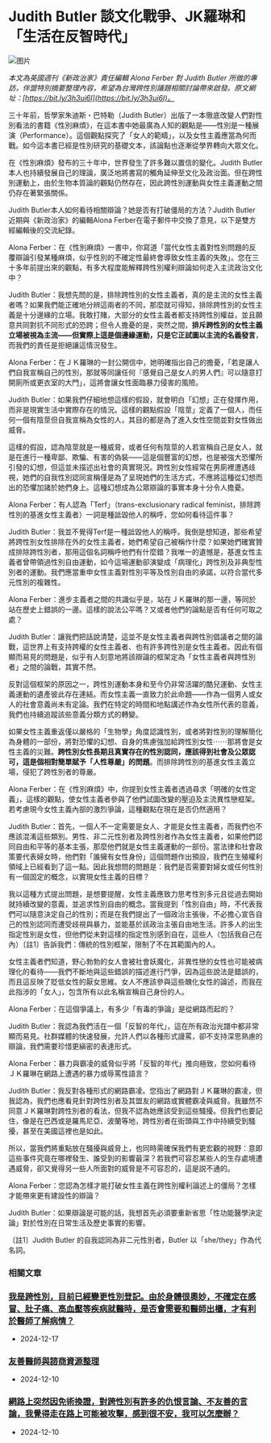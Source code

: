 # Judith Butler 談文化戰爭、JK羅琳和「生活在反智時代」

![图片](https://sp-ao.shortpixel.ai/client/to_webp,q_glossy,ret_img,w_1024,h_950/https://transgender.tapcpr.org/wp-content/uploads/2022/12/截圖-2022-12-22-下午6.14.01-1024x950.png)

_本文為英國週刊《新政治家》責任編輯 Alona Ferber 對 Judith Butler 所做的專訪，伴盟特別摘要整理內容，希望為台灣跨性別議題相關討論帶來啟發。原文網址：[https://bit.ly/3h3ui6I](https://bit.ly/3h3ui6I)。_

三十年前，哲學家朱迪斯・巴特勒（Judith Butler）出版了一本徹底改變人們對性別看法的書籍《性別麻煩》，在這本書中她最廣為人知的觀點是——性別是一種展演（Performance）。這個觀點探究了「女人的範疇」，以及女性主義應當為何而戰。如今這本書已經是性別研究的基礎文本，該論點也逐漸從學界轉向大眾文化。

在《性別麻煩》發布的三十年中，世界發生了許多難以置信的變化。Judith Butler 本人也持續發展自己的理論，廣泛地將書寫的觸角延伸至文化及政治面。但在跨性別運動上，由於生物本質論的觀點仍然存在，因此跨性別運動與女性主義運動之間仍存在著緊張關係。

Judith Butler本人如何看待相關辯論？她是否有打破僵局的方法？Judith Butler 近期與《新政治家》的編輯Alona Ferber在電子郵件中交換了意見，以下是雙方經編輯後的交流紀錄。

Alona Ferber：在《性別麻煩》一書中，你寫道「當代女性主義對性別問題的反覆辯論引發某種麻煩，似乎性別的不確定性最終會導致女性主義的失敗」。您在三十多年前提出來的觀點，有多大程度能解釋跨性別權利辯論如何走入主流政治文化中？

Judith Butler：我想先問的是，排除跨性別的女性主義者，真的是主流的女性主義者嗎？如果我們能正確地分辨這兩者的不同，那麼就可得知，排除跨性別的女性主義是十分邊緣的立場。我敢打賭，大部分的女性主義者都支持跨性別權益，並且願意共同對抗不同形式的恐跨；但令人擔憂的是，突然之間，**排斥跨性別的女性主義立場被視為主流——但實際上這是個邊緣運動，只是它正試圖以主流的名義發言**，而我們的責任是拒絕讓這情況發生。

Alona Ferber：在ＪＫ羅琳的一封公開信中，她明確指出自己的擔憂，「若是讓人們自我宣稱自己的性別，那就等同讓任何『感覺自己是女人的男人們』可以隨意打開廁所或更衣室的大門」，這將會讓女性面臨暴力侵害的風險。

Judith Butler：如果我們仔細地想這樣的假設，就會明白「幻想」正在發揮作用，而非是現實生活中實際存在的情況。這樣的觀點假設「陰莖」定義了一個人，而任何一個有陰莖但自我宣稱為女性的人，其目的都是為了進入女性空間並對女性做出威脅。

這樣的假設，認為陰莖就是一種威脅，或者任何有陰莖的人若宣稱自己是女人，就是在進行一種卑鄙、欺騙、有害的偽裝——這是個豐富的幻想，也是被強大恐懼所引發的幻想，但這並未描述出社會的真實現況。跨性別女性經常在男廁裡遭遇歧視，她們的自我性別認同宣稱僅是為了呈現她們的生活方式，不應將這種從幻想而出的恐懼加諸於她們身上。這種幻想成為公眾辯論的事實本身十分令人擔憂。

Alona Ferber：有人認為「Terf」（trans-exclusionary radical feminist，排除跨性別的基進女性主義者）一詞是種詆毀他人的稱呼，您如何看待這件事？

Judith Butler：我並不覺得Terf是一種詆毀他人的稱呼。我倒是想知道，那些希望將跨性別女性排除在外的女性主義者，她們希望自己被稱作什麼？如果她們確實贊成排除跨性別者，那用這個名詞稱呼他們有什麼錯？我唯一的遺憾是，基進女性主義者曾帶領過性別自由運動，如今這場運動卻演變成「病理化」跨性別及非典型性別者的運動。我們應當重申女性主義對性別平等及性別自由的承諾，以符合當代多元性別的複雜性。

Alona Ferber：進步主義者之間的共識似乎是，站在ＪＫ羅琳的那一邊，等同於站在歷史上錯誤的一邊。這樣的說法公平嗎？又或者他們的論點是否有任何可取之處？

Judith Butler：讓我們把話說清楚，這並不是女性主義者與跨性別倡議者之間的論戰，這世界上有支持跨權的女性主義者、也有許多跨性別是女性主義者。因此有個顯而易見的問題是，似乎有人刻意地將該辯論的框架定為「女性主義者與跨性別者」之間的論戰，其實不然。

反對這個框架的原因之一，跨性別運動本身和至今仍非常活躍的酷兒運動、女性主義運動的遺產彼此存在連結。而女性主義一直致力於此命題——作為一個男人或女人的社會意義尚未有定論。我們在特定的時間和地點講述作為女性所代表的意義，我們也持續追蹤該些意義分類方式的轉變。

如果女性主義重返僅以嚴格的「生物學」角度認識性別，或者將對性別的理解簡化為身體的一部份，將對恐懼的幻想、自身的焦慮強加給跨性別女性⋯⋯那將會是女性主義的災難。**跨性別女性長期且真實存在的性別認同，應該得到社會及公眾認可，這是個相對簡單賦予「人性尊嚴」的問題**。而排除跨性別的基進女性主義立場，侵犯了跨性別者的尊嚴。

Alona Ferber：在《性別麻煩》中，你提到女性主義者透過尋求「明確的女性定義」，這樣的觀點，使女性主義者參與了他們試圖改變的壓迫及主流異性戀框架。若考慮現今女性主義內部的激烈爭論，這種觀點在現在是否仍然適用？

Judith Butler：首先，一個人不一定需要是女人、才能是女性主義者，而我們也不應該混淆這些類別。男性、非二元性別者及跨性別者作為女性主義者，如果他們認同自由和平等的基本主張，那麼他們就是女性主義運動的一部份。當法律和社會政策要代表婦女時，他們對「誰擁有女性身份」這個問題作出預設，我們在生殖權利領域上已經看到了這一點。因此我想問的問題是：我們是否需要對婦女或任何性別有一個固定的概念，以實現女性主義的目標？

我以這種方式提出問題，是想要提醒，女性主義應致力思考性別多元且從過去開始就持續改變的意義，並追求性別自由的概念。當我提到「性別自由」時，不代表我們可以隨意決定自己的性別；而是在我們提出了一個政治主張後，不必擔心宣告自己的性別認同而遭受歧視與暴力，並能基於該政治主張自由地生活。許多人的出生指定性別是女性，但他們從未對這樣的指定性別感到自在，這些人（包括我自己在內）〔註1〕告訴我們：傳統的性別框架，限制了不在其範圍內的人。

女性主義者們知道，野心勃勃的女人會被社會妖魔化，非異性戀的女性也可能被病理化的看待——我們不斷地與這些錯誤的描述進行鬥爭，因為這些說法是錯誤的，而且這反映了貶低女性的厭女思維。女人不應該參與這些醜化女性的論述，而我在此指涉的「女人」，包含所有以此名稱宣稱自己身份的人。

Alona Ferber：在這個爭議上，有多少「有毒的爭論」是從網路而起的？

Judith Butler：我認為我們活在一個「反智的年代」，這在所有政治光譜中都非常顯而易見。社群媒體的快速發展，允許人們以各種形式謾罵，卻不支持深思熟慮的辯論，我們需要珍惜更縝密的表達形式。

Alona Ferber：暴力與霸凌的威脅似乎將「反智的年代」推向極致，您如何看待ＪＫ羅琳在網路上遭遇的暴力或辱罵性語言？

Judith Butler：我反對各種形式的網路霸凌。您指出了網路對ＪＫ羅琳的霸凌，但我認為，我們也應看見針對跨性別者及其盟友的網路或實體霸凌與威脅。我雖然不同意ＪＫ羅琳對跨性別者的看法，但我不認為她應該受到這些騷擾。但我們也要記住，像是在巴西或是羅馬尼亞、波蘭等地，跨性別者在街頭與工作中持續受到騷擾，甚至在美國這裡也是如此。

所以，當我們將重點放在騷擾與威脅上，也同時需確保我們有更宏觀的視野：意即這些事件究竟在哪裡發生、誰受到的影響最深？若我們可容忍某些人的生存處境遭遇威脅，卻又覺得另一些人所面對的威脅是不可容忍的，這是説不通的。

Alona Ferber：您認為怎樣才能打破女性主義在跨性別權利論述上的僵局？怎樣才能帶來更有建設性的辯論？

Judith Butler：如果辯論是可能的話，我想首先必須要重新省思「性功能醫學決定論」對於性別在日常生活及歷史事實的影響。

〔註1〕Judith Butler 的自我認同為非二元性別者，Butler 以「she/they」作為代名詞。

### 相關文章

### [我是跨性別，目前已經變更性別登記。由於身體很奧妙，不確定在感冒、肚子痛、高血壓等疾病就醫時，是否會需要和醫師出櫃，才有利於醫師了解病情？](https://transgender.tapcpr.org/archives/11714)

-   2024-12-17

### [友善醫師與諮商資源整理](https://transgender.tapcpr.org/archives/11189)

-   2024-12-10

### [網路上突然因免術換證，對跨性別有許多的仇恨言論、不友善的言論，我覺得走在路上可能被攻擊，感到很不安，我可以怎麼辦？](https://transgender.tapcpr.org/archives/11172)

-   2024-12-10
<!-- tcd_original_link https://transgender.tapcpr.org/archives/5016 -->
